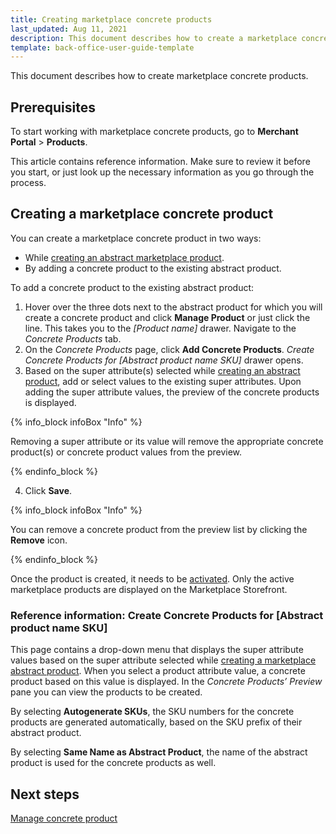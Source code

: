 ```yaml
---
title: Creating marketplace concrete products
last_updated: Aug 11, 2021
description: This document describes how to create a marketplace concrete product in the Merchant Portal.
template: back-office-user-guide-template
---
```


This document describes how to create marketplace concrete products.

## Prerequisites

To start working with marketplace concrete products, go to **Merchant Portal** > **Products**.

This article contains reference information. Make sure to review it before you start, or just look up the necessary information as you go through the process.

## Creating a marketplace concrete product

You can create a marketplace concrete product in two ways:

- While [creating an abstract marketplace product](/docs/marketplace/user/merchant-portal-user-guides/{{page.version}}/products/abstract-products/creating-marketplace-abstract-product.html).
- By adding a concrete product to the existing abstract product.

To add a concrete product to the existing abstract product:
  1. Hover over the three dots next to the abstract product for which you will create a concrete product and click **Manage Product** or just click the line. This takes you to the *[Product name]* drawer. Navigate to the *Concrete Products* tab.
  2. On the *Concrete Products* page, click **Add Concrete Products**. *Create Concrete Products for [Abstract product name SKU]* drawer opens.
  3. Based on the super attribute(s) selected while [creating an abstract product](/docs/marketplace/user/merchant-portal-user-guides/{{page.version}}/products/abstract-products/creating-marketplace-abstract-product.html), add or select values to the existing super attributes. Upon adding the super attribute values, the preview of the concrete products is displayed.

  {% info_block infoBox "Info" %}

  Removing a super attribute or its value will remove the appropriate concrete product(s) or concrete product values from the preview.

  {% endinfo_block %}

  4. Click **Save**.

  {% info_block infoBox "Info" %}

  You can remove a concrete product from the preview list by clicking the **Remove** icon.

  {% endinfo_block %}

Once the product is created, it needs to be [activated](/docs/marketplace/user/merchant-portal-user-guides/{{page.version}}/products/concrete-products/managing-marketplace-concrete-product.html#activating-and-deactivating-a-concrete-product). Only the active marketplace products are displayed on the Marketplace Storefront.

### Reference information: Create Concrete Products for [Abstract product name SKU]

This page contains a drop-down menu that displays the super attribute values based on the super attribute selected while [creating a marketplace abstract product](/docs/marketplace/user/merchant-portal-user-guides/{{page.version}}/products/abstract-products/creating-marketplace-abstract-product.html). When you select a product attribute value, a concrete product based on this value is displayed. In the *Concrete Products’ Preview* pane you can view the products to be created.

By selecting **Autogenerate SKUs**, the SKU numbers for the concrete products are generated automatically, based on the SKU prefix of their abstract product.

By selecting **Same Name as Abstract Product**, the name of the abstract product is used for the concrete products as well.


## Next steps

[Manage concrete product](/docs/marketplace/user/merchant-portal-user-guides/{{page.version}}/products/concrete-products/managing-marketplace-concrete-product.html)

